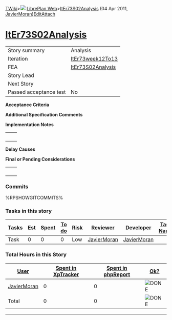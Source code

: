 [TWiki](Main_WebHome)&gt;![](/twiki/pub/TWiki/TWikiDocGraphics/web-bg-small.gif) [LibrePlan Web](LibrePlan_WebHome)&gt;[ItEr73S02Analysis](LibrePlan_ItEr73S02Analysis "Topic revision: 2 (04 Apr 2011 - 11:44:33)") (04 Apr 2011, [JavierMoran](Main_JavierMoran))[Edit](LibrePlan_ItEr73S02Analysis?t=1520343668 "Edit this topic text")[Attach](/twiki/bin/attach/LibrePlan/ItEr73S02Analysis "Attach an image or document to this topic")  

 [ItEr73S02Analysis](LibrePlan_ItEr73S02Analysis)
=================================================

|                        |                                                  |
|------------------------|--------------------------------------------------|
| Story summary          | Analysis                                         |
| Iteration              | [ItEr73week12To13](LibrePlan_ItEr73week12To13)   |
| FEA                    | [ItEr73S02Analysis](LibrePlan_ItEr73S02Analysis) |
| Story Lead             |                                                  |
| Next Story             |                                                  |
| Passed acceptance test | No                                               |

**Acceptance Criteria**

**Additional Specification Comments**

**Implementation Notes**

|     |     |
|-----|-----|
|     |     |

**Delay Causes**

**Final or Pending Considerations**

|     |     |
|-----|-----|
|     |     |

###  Commits

%RPSHOWGITCOMMITS%

###  Tasks in this story

| [Tasks](LibrePlan_ItEr73S02Analysis?sortcol=0;table=2;up=0#sorted_table "Sort by this column") | [Est](LibrePlan_ItEr73S02Analysis?sortcol=1;table=2;up=0#sorted_table "Sort by this column") | [Spent](LibrePlan_ItEr73S02Analysis?sortcol=2;table=2;up=0#sorted_table "Sort by this column") | [To do](LibrePlan_ItEr73S02Analysis?sortcol=3;table=2;up=0#sorted_table "Sort by this column") | [Risk](LibrePlan_ItEr73S02Analysis?sortcol=4;table=2;up=0#sorted_table "Sort by this column") | [Reviewer](LibrePlan_ItEr73S02Analysis?sortcol=5;table=2;up=0#sorted_table "Sort by this column") | [Developer](LibrePlan_ItEr73S02Analysis?sortcol=6;table=2;up=0#sorted_table "Sort by this column") | [Task Name](LibrePlan_ItEr73S02Analysis?sortcol=7;table=2;up=0#sorted_table "Sort by this column") | [Start Date](LibrePlan_ItEr73S02Analysis?sortcol=8;table=2;up=0#sorted_table "Sort by this column") | [Est End Date](LibrePlan_ItEr73S02Analysis?sortcol=9;table=2;up=0#sorted_table "Sort by this column") | [End Date](LibrePlan_ItEr73S02Analysis?sortcol=10;table=2;up=0#sorted_table "Sort by this column") |
|------------------------------------------------------------------------------------------------|----------------------------------------------------------------------------------------------|------------------------------------------------------------------------------------------------|------------------------------------------------------------------------------------------------|-----------------------------------------------------------------------------------------------|---------------------------------------------------------------------------------------------------|----------------------------------------------------------------------------------------------------|----------------------------------------------------------------------------------------------------|-----------------------------------------------------------------------------------------------------|-------------------------------------------------------------------------------------------------------|----------------------------------------------------------------------------------------------------|
| Task                                                                                           | 0                                                                                            | 0                                                                                              | 0                                                                                              | Low                                                                                           | [JavierMoran](Main_JavierMoran)                                                                   | [JavierMoran](Main_JavierMoran)                                                                    |                                                                                                    | 21/03/2011                                                                                          | 03/04/2011                                                                                            |                                                                                                    |

###  Total Hours in this Story

| [User](LibrePlan_ItEr73S02Analysis?sortcol=0;table=3;up=0#sorted_table "Sort by this column") | [Spent in XpTracker](LibrePlan_ItEr73S02Analysis?sortcol=1;table=3;up=0#sorted_table "Sort by this column") | [Spent in phpReport](LibrePlan_ItEr73S02Analysis?sortcol=2;table=3;up=0#sorted_table "Sort by this column") | [Ok?](LibrePlan_ItEr73S02Analysis?sortcol=3;table=3;up=0#sorted_table "Sort by this column") |
|-----------------------------------------------------------------------------------------------|-------------------------------------------------------------------------------------------------------------|-------------------------------------------------------------------------------------------------------------|----------------------------------------------------------------------------------------------|
| [JavierMoran](Main_JavierMoran)                                                               | 0                                                                                                           | 0                                                                                                           | ![DONE](/twiki/pub/TWiki/TWikiDocGraphics/choice-yes.gif "DONE")                             |
| Total                                                                                         | 0                                                                                                           | 0                                                                                                           | ![DONE](/twiki/pub/TWiki/TWikiDocGraphics/choice-yes.gif "DONE")                             |

------------------------------------------------------------------------
